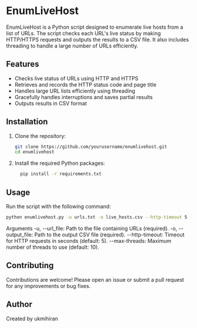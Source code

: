 # EnumLiveHost

EnumLiveHost is a Python script designed to enumerate live hosts from a list of URLs. The script checks each URL's live status by making HTTP/HTTPS requests and outputs the results to a CSV file. It also includes threading to handle a large number of URLs efficiently.

## Features

- Checks live status of URLs using HTTP and HTTPS
- Retrieves and records the HTTP status code and page title
- Handles large URL lists efficiently using threading
- Gracefully handles interruptions and saves partial results
- Outputs results in CSV format

## Installation

1. Clone the repository:

   ```bash
   git clone https://github.com/yourusername/enumlivehost.git
   cd enumlivehost
   ```
2. Install the required Python packages:
   ```bash
     pip install -r requirements.txt
   ```

## Usage
Run the script with the following command:
  ```bash
  python enumlivehost.py -u urls.txt -o live_hosts.csv --http-timeout 5 --max-threads 10
  ```
Arguments
-u, --url_file: Path to the file containing URLs (required).
-o, --output_file: Path to the output CSV file (required).
--http-timeout: Timeout for HTTP requests in seconds (default: 5).
--max-threads: Maximum number of threads to use (default: 10).

## Contributing
Contributions are welcome! Please open an issue or submit a pull request for any improvements or bug fixes.

## Author
Created by ukmihiran
 
